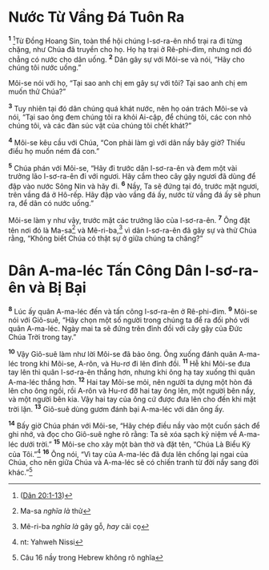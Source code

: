 # Nước Từ Vầng Ðá Tuôn Ra
<sup><b>1</b></sup> [^1*]Từ Ðồng Hoang Sin, toàn thể hội chúng I-sơ-ra-ên nhổ trại ra đi từng chặng, như Chúa đã truyền cho họ. Họ hạ trại ở Rê-phi-đim, nhưng nơi đó chẳng có nước cho dân uống. <sup><b>2</b></sup> Dân gây sự với Môi-se và nói, “Hãy cho chúng tôi nước uống.”

Môi-se nói với họ, “Tại sao anh chị em gây sự với tôi? Tại sao anh chị em muốn thử Chúa?”

<sup><b>3</b></sup> Tuy nhiên tại đó dân chúng quá khát nước, nên họ oán trách Môi-se và nói, “Tại sao ông đem chúng tôi ra khỏi Ai-cập, để chúng tôi, các con nhỏ chúng tôi, và các đàn súc vật của chúng tôi chết khát?”

<sup><b>4</b></sup> Môi-se kêu cầu với Chúa, “Con phải làm gì với dân nầy bây giờ? Thiếu điều họ muốn ném đá con.”

<sup><b>5</b></sup> Chúa phán với Môi-se, “Hãy đi trước dân I-sơ-ra-ên và đem một vài trưởng lão I-sơ-ra-ên đi với ngươi. Hãy cầm theo cây gậy ngươi đã dùng để đập vào nước Sông Nin và hãy đi. <sup><b>6</b></sup> Nầy, Ta sẽ đứng tại đó, trước mặt ngươi, trên vầng đá ở Hô-rếp. Hãy đập vào vầng đá ấy, nước từ vầng đá ấy sẽ phun ra, để dân có nước uống.”

Môi-se làm y như vậy, trước mặt các trưởng lão của I-sơ-ra-ên. <sup><b>7</b></sup> Ông đặt tên nơi đó là Ma-sa[^1] và Mê-ri-ba,[^2] vì dân I-sơ-ra-ên đã gây sự và thử Chúa rằng, “Không biết Chúa có thật sự ở giữa chúng ta chăng?”


# Dân A-ma-léc Tấn Công Dân I-sơ-ra-ên và Bị Bại
<sup><b>8</b></sup> Lúc ấy quân A-ma-léc đến và tấn công I-sơ-ra-ên ở Rê-phi-đim. <sup><b>9</b></sup> Môi-se nói với Giô-suê, “Hãy chọn một số người trong chúng ta để ra đối phó với quân A-ma-léc. Ngày mai ta sẽ đứng trên đỉnh đồi với cây gậy của Ðức Chúa Trời trong tay.”

<sup><b>10</b></sup> Vậy Giô-suê làm như lời Môi-se đã bảo ông. Ông xuống đánh quân A-ma-léc trong khi Môi-se, A-rôn, và Hu-rơ đi lên đỉnh đồi. <sup><b>11</b></sup> Hễ khi Môi-se đưa tay lên thì quân I-sơ-ra-ên thắng hơn, nhưng khi ông hạ tay xuống thì quân A-ma-léc thắng hơn. <sup><b>12</b></sup> Hai tay Môi-se mỏi, nên người ta dựng một hòn đá lên cho ông ngồi, rồi A-rôn và Hu-rơ đỡ hai tay ông lên, một người bên nầy, và một người bên kia. Vậy hai tay của ông cứ được đưa lên cho đến khi mặt trời lặn. <sup><b>13</b></sup> Giô-suê dùng gươm đánh bại A-ma-léc với dân ông ấy.

<sup><b>14</b></sup> Bấy giờ Chúa phán với Môi-se, “Hãy chép điều nầy vào một cuốn sách để ghi nhớ, và đọc cho Giô-suê nghe rõ rằng: Ta sẽ xóa sạch kỷ niệm về A-ma-léc dưới trời.” <sup><b>15</b></sup> Môi-se cho xây một bàn thờ và đặt tên, “Chúa Là Biểu Kỳ của Tôi.”[^3] <sup><b>16</b></sup> Ông nói, “Vì tay của A-ma-léc đã đưa lên chống lại ngai của Chúa, cho nên giữa Chúa và A-ma-léc sẽ có chiến tranh từ đời nầy sang đời khác.”[^4]

[^1]: Ma-sa *nghĩa là* thử
[^2]: Mê-ri-ba *nghĩa là* gây gỗ, *hay* cãi cọ
[^3]: nt: Yahweh Nissi
[^4]: Câu 16 nầy trong Hebrew không rõ nghĩa
[^1*]: ([Dân 20:1-13](/passage/?search=Num.20.1-Num.20.13\&version=BD2011))